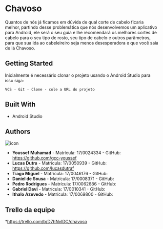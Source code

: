# Chavoso

Quantos de nós já ficamos em dúvida de qual corte de cabelo ficaria melhor, partindo desse problemática que nós desenvolvemos um aplicativo para Android, ele será o seu guia e lhe recomendará os melhores cortes de cabelo para o seu tipo de rosto, seu tipo de cabelo e outros parâmetros, para que sua ida ao cabeleireiro seja menos desesperadora e que você saia de lá Chavoso.

## Getting Started

Inicialmente é necessário clonar o projeto usando o Android Studio para isso siga:

```
VCS - Git - Clone - cole a URL do projeto
```

## Built With

* Android Studio

## Authors
![icon](https://user-images.githubusercontent.com/29265857/31325012-d9e39c4a-ac8e-11e7-9f75-5bcfcf7141ff.png)
* **Youssef Muhamad** - Matrícula: 17/0024334 - GitHub: https://github.com/gcc-youssef
* **Lucas Dutra** - Matrícula: 17/0050939 - GitHub: https://github.com/lucasdutraf
* **Tiago Miguel** - Matrícula: 17/0046176 - GitHub: 
* **Daniel de Sousa** - Matrícula: 17/0008371 - GitHub: 
* **Pedro Rodrigues** - Matrícula: 17/0062686 - GitHub: 
* **Gabriel Davi** - Matrícula: 17/0010341 - GitHub: 
* **Ithalo Azevedo** - Matrícula: 17/0069800 - GitHub: 

## Trello da equipe
*https://trello.com/b/D7hNvIDC/chavoso
